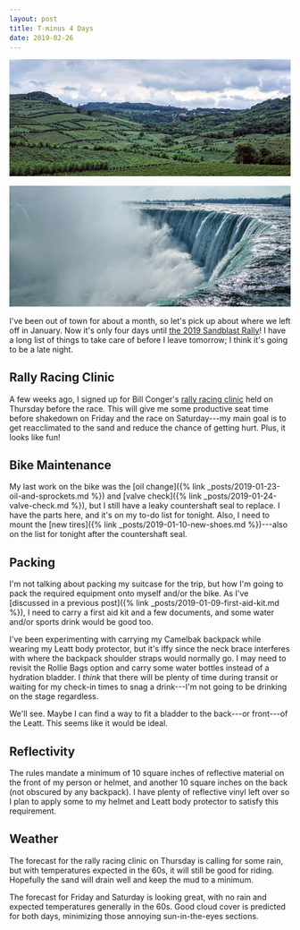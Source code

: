 ```yaml
---
layout: post
title: T-minus 4 Days
date: 2019-02-26
---
```


[![Vineyards of Casa Valduga in Bento Gonçalves, Brazil](/assets/img/brazilvineyards.jpg "Vineyards of Casa Valduga in Bento Gonçalves, Brazil")](http://www.casavalduga.com.br/)

![Horseshoe Falls in Niagara Falls, Ontario](/assets/img/horseshoefalls.jpg "Horseshoe Falls in Niagara Falls, Ontario")

I've been out of town for about a month, so let's pick up about where we left off in January. Now it's only four days until [the 2019 Sandblast Rally](https://www.sandblastrally.com/)! I have a long list of things to take care of before I leave tomorrow; I think it's going to be a late night.

## Rally Racing Clinic

A few weeks ago, I signed up for Bill Conger's [rally racing clinic](https://www.motorsportreg.com/events/bc-moto-rally-racing-clinic-sand-hills-state-forest-adventures-543172) held on Thursday before the race. This will give me some productive seat time before shakedown on Friday and the race on Saturday---my main goal is to get reacclimated to the sand and reduce the chance of getting hurt. Plus, it looks like fun!

## Bike Maintenance

My last work on the bike was the [oil change]({% link _posts/2019-01-23-oil-and-sprockets.md %}) and [valve check]({% link _posts/2019-01-24-valve-check.md %}), but I still have a leaky countershaft seal to replace. I have the parts here, and it's on my to-do list for tonight. Also, I need to mount the [new tires]({% link _posts/2019-01-10-new-shoes.md %})---also on the list for tonight after the countershaft seal.

## Packing

I'm not talking about packing my suitcase for the trip, but how I'm going to pack the required equipment onto myself and/or the bike. As I've [discussed in a previous post]({% link _posts/2019-01-09-first-aid-kit.md %}), I need to carry a first aid kit and a few documents, and some water and/or sports drink would be good too.

I've been experimenting with carrying my Camelbak backpack while wearing my Leatt body protector, but it's iffy since the neck brace interferes with where the backpack shoulder straps would normally go. I may need to revisit the Rollie Bags option and carry some water bottles instead of a hydration bladder. I *think* that there will be plenty of time during transit or waiting for my check-in times to snag a drink---I'm not going to be drinking on the stage regardless.

We'll see. Maybe I can find a way to fit a bladder to the back---or front---of the Leatt. This seems like it would be ideal.

## Reflectivity

The rules mandate a minimum of 10 square inches of reflective material on the front of my person or helmet, and another 10 square inches on the back (not obscured by any backpack). I have plenty of reflective vinyl left over so I plan to apply some to my helmet and Leatt body protector to satisfy this requirement.

## Weather

The forecast for the rally racing clinic on Thursday is calling for some rain, but with temperatures expected in the 60s, it will still be good for riding. Hopefully the sand will drain well and keep the mud to a minimum.

The forecast for Friday and Saturday is looking great, with no rain and expected temperatures generally in the 60s. Good cloud cover is predicted for both days, minimizing those annoying sun-in-the-eyes sections.
